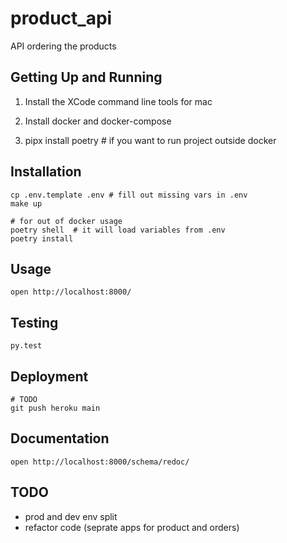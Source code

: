 # product_api

API ordering the products 

## Getting Up and Running

1. Install the XCode command line tools for mac

2. Install docker and docker-compose

3. pipx install poetry # if you want to run project outside docker

## Installation

```
cp .env.template .env # fill out missing vars in .env
make up

# for out of docker usage
poetry shell  # it will load variables from .env
poetry install
```

## Usage

```
open http://localhost:8000/
```

## Testing

```
py.test
```

## Deployment

```
# TODO
git push heroku main
```

## Documentation

```
open http://localhost:8000/schema/redoc/
```


## TODO
- prod and dev env split
- refactor code (seprate apps for product and orders)



